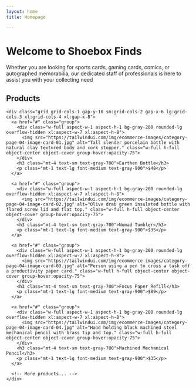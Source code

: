 ```yaml
---
layout: home
title: Homepage

---
```

# Welcome to Shoebox Finds

Whether you are looking for sports cards, gaming cards, comics, or autographed memorabilia, our dedicated staff of professionals is here to assist you with your collecting need

<!--
  This example requires Tailwind CSS v2.0+ 
  
  This example requires some changes to your config:
  
  ```
  // tailwind.config.js
  module.exports = {
    // ...
    plugins: [
      // ...
      require('@tailwindcss/aspect-ratio'),
    ],
  }
  ```
-->
<div class="bg-white">
  <div class="max-w-2xl mx-auto py-16 px-4 sm:py-24 sm:px-6 lg:max-w-7xl lg:px-8">
    <h2 class="sr-only">Products</h2>

    <div class="grid grid-cols-1 gap-y-10 sm:grid-cols-2 gap-x-6 lg:grid-cols-3 xl:grid-cols-4 xl:gap-x-8">
      <a href="#" class="group">
        <div class="w-full aspect-w-1 aspect-h-1 bg-gray-200 rounded-lg overflow-hidden xl:aspect-w-7 xl:aspect-h-8">
          <img src="https://tailwindui.com/img/ecommerce-images/category-page-04-image-card-01.jpg" alt="Tall slender porcelain bottle with natural clay textured body and cork stopper." class="w-full h-full object-center object-cover group-hover:opacity-75">
        </div>
        <h3 class="mt-4 text-sm text-gray-700">Earthen Bottle</h3>
        <p class="mt-1 text-lg font-medium text-gray-900">$48</p>
      </a>

      <a href="#" class="group">
        <div class="w-full aspect-w-1 aspect-h-1 bg-gray-200 rounded-lg overflow-hidden xl:aspect-w-7 xl:aspect-h-8">
          <img src="https://tailwindui.com/img/ecommerce-images/category-page-04-image-card-02.jpg" alt="Olive drab green insulated bottle with flared screw lid and flat top." class="w-full h-full object-center object-cover group-hover:opacity-75">
        </div>
        <h3 class="mt-4 text-sm text-gray-700">Nomad Tumbler</h3>
        <p class="mt-1 text-lg font-medium text-gray-900">$35</p>
      </a>

      <a href="#" class="group">
        <div class="w-full aspect-w-1 aspect-h-1 bg-gray-200 rounded-lg overflow-hidden xl:aspect-w-7 xl:aspect-h-8">
          <img src="https://tailwindui.com/img/ecommerce-images/category-page-04-image-card-03.jpg" alt="Person using a pen to cross a task off a productivity paper card." class="w-full h-full object-center object-cover group-hover:opacity-75">
        </div>
        <h3 class="mt-4 text-sm text-gray-700">Focus Paper Refill</h3>
        <p class="mt-1 text-lg font-medium text-gray-900">$89</p>
      </a>

      <a href="#" class="group">
        <div class="w-full aspect-w-1 aspect-h-1 bg-gray-200 rounded-lg overflow-hidden xl:aspect-w-7 xl:aspect-h-8">
          <img src="https://tailwindui.com/img/ecommerce-images/category-page-04-image-card-04.jpg" alt="Hand holding black machined steel mechanical pencil with brass tip and top." class="w-full h-full object-center object-cover group-hover:opacity-75">
        </div>
        <h3 class="mt-4 text-sm text-gray-700">Machined Mechanical Pencil</h3>
        <p class="mt-1 text-lg font-medium text-gray-900">$35</p>
      </a>

      <!-- More products... -->
    </div>
  </div>
</div>